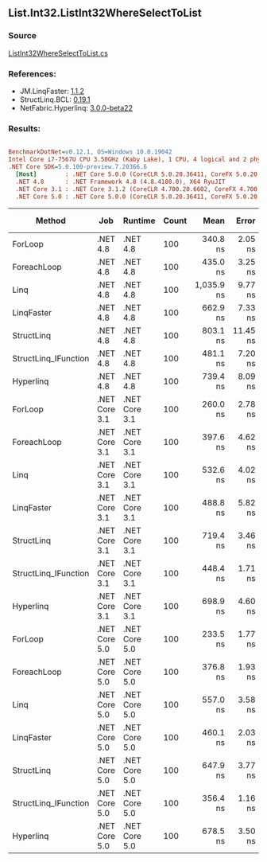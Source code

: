 ﻿## List.Int32.ListInt32WhereSelectToList

### Source
[ListInt32WhereSelectToList.cs](../LinqBenchmarks/List/Int32/ListInt32WhereSelectToList.cs)

### References:
- JM.LinqFaster: [1.1.2](https://www.nuget.org/packages/JM.LinqFaster/1.1.2)
- StructLinq.BCL: [0.19.1](https://www.nuget.org/packages/StructLinq.BCL/0.19.1)
- NetFabric.Hyperlinq: [3.0.0-beta22](https://www.nuget.org/packages/NetFabric.Hyperlinq/3.0.0-beta22)

### Results:
``` ini

BenchmarkDotNet=v0.12.1, OS=Windows 10.0.19042
Intel Core i7-7567U CPU 3.50GHz (Kaby Lake), 1 CPU, 4 logical and 2 physical cores
.NET Core SDK=5.0.100-preview.7.20366.6
  [Host]        : .NET Core 5.0.0 (CoreCLR 5.0.20.36411, CoreFX 5.0.20.36411), X64 RyuJIT
  .NET 4.8      : .NET Framework 4.8 (4.8.4180.0), X64 RyuJIT
  .NET Core 3.1 : .NET Core 3.1.2 (CoreCLR 4.700.20.6602, CoreFX 4.700.20.6702), X64 RyuJIT
  .NET Core 5.0 : .NET Core 5.0.0 (CoreCLR 5.0.20.36411, CoreFX 5.0.20.36411), X64 RyuJIT


```
|               Method |           Job |       Runtime | Count |       Mean |    Error |   StdDev | Ratio | RatioSD | Code Size |  Gen 0 | Gen 1 | Gen 2 | Allocated | CacheMisses/Op | BranchMispredictions/Op |
|--------------------- |-------------- |-------------- |------ |-----------:|---------:|---------:|------:|--------:|----------:|-------:|------:|------:|----------:|---------------:|------------------------:|
|              ForLoop |      .NET 4.8 |      .NET 4.8 |   100 |   340.8 ns |  2.05 ns |  1.82 ns |  1.00 |    0.00 |     297 B | 0.3133 |     - |     - |     658 B |              0 |                       1 |
|          ForeachLoop |      .NET 4.8 |      .NET 4.8 |   100 |   435.0 ns |  3.25 ns |  2.71 ns |  1.28 |    0.01 |     310 B | 0.3133 |     - |     - |     658 B |              1 |                       1 |
|                 Linq |      .NET 4.8 |      .NET 4.8 |   100 | 1,035.9 ns |  9.77 ns |  9.14 ns |  3.04 |    0.04 |    1421 B | 0.3853 |     - |     - |     810 B |              1 |                       3 |
|           LinqFaster |      .NET 4.8 |      .NET 4.8 |   100 |   662.9 ns |  7.33 ns |  6.86 ns |  1.94 |    0.02 |    1199 B | 0.4396 |     - |     - |     923 B |              1 |                       2 |
|           StructLinq |      .NET 4.8 |      .NET 4.8 |   100 |   803.1 ns | 11.45 ns | 10.71 ns |  2.36 |    0.04 |    1791 B | 0.1488 |     - |     - |     313 B |              1 |                       2 |
| StructLinq_IFunction |      .NET 4.8 |      .NET 4.8 |   100 |   481.1 ns |  7.20 ns |  6.38 ns |  1.41 |    0.02 |    1637 B | 0.1488 |     - |     - |     313 B |              1 |                       1 |
|            Hyperlinq |      .NET 4.8 |      .NET 4.8 |   100 |   739.4 ns |  8.09 ns |  7.57 ns |  2.17 |    0.02 |    1377 B | 0.1602 |     - |     - |     337 B |              1 |                       2 |
|              ForLoop | .NET Core 3.1 | .NET Core 3.1 |   100 |   260.0 ns |  2.78 ns |  2.60 ns |  0.76 |    0.01 |     247 B | 0.3095 |     - |     - |     648 B |              1 |                       0 |
|          ForeachLoop | .NET Core 3.1 | .NET Core 3.1 |   100 |   397.6 ns |  4.62 ns |  4.09 ns |  1.17 |    0.01 |     348 B | 0.3095 |     - |     - |     648 B |              1 |                       2 |
|                 Linq | .NET Core 3.1 | .NET Core 3.1 |   100 |   532.6 ns |  4.02 ns |  3.76 ns |  1.56 |    0.01 |    1608 B | 0.3824 |     - |     - |     800 B |              1 |                       2 |
|           LinqFaster | .NET Core 3.1 | .NET Core 3.1 |   100 |   488.8 ns |  5.82 ns |  5.44 ns |  1.43 |    0.02 |    1227 B | 0.4311 |     - |     - |     904 B |              3 |                       3 |
|           StructLinq | .NET Core 3.1 | .NET Core 3.1 |   100 |   719.4 ns |  3.46 ns |  3.24 ns |  2.11 |    0.01 |    1484 B | 0.1440 |     - |     - |     304 B |              2 |                       2 |
| StructLinq_IFunction | .NET Core 3.1 | .NET Core 3.1 |   100 |   448.4 ns |  1.71 ns |  1.60 ns |  1.32 |    0.01 |    1344 B | 0.1450 |     - |     - |     304 B |              2 |                       1 |
|            Hyperlinq | .NET Core 3.1 | .NET Core 3.1 |   100 |   698.9 ns |  4.60 ns |  4.30 ns |  2.05 |    0.01 |     883 B | 0.1564 |     - |     - |     328 B |              2 |                       2 |
|              ForLoop | .NET Core 5.0 | .NET Core 5.0 |   100 |   233.5 ns |  1.77 ns |  1.57 ns |  0.69 |    0.01 |     247 B | 0.3097 |     - |     - |     648 B |              1 |                       0 |
|          ForeachLoop | .NET Core 5.0 | .NET Core 5.0 |   100 |   376.8 ns |  1.93 ns |  1.61 ns |  1.11 |    0.01 |     338 B | 0.3095 |     - |     - |     648 B |              1 |                       1 |
|                 Linq | .NET Core 5.0 | .NET Core 5.0 |   100 |   557.0 ns |  3.58 ns |  3.35 ns |  1.63 |    0.01 |    1585 B | 0.3824 |     - |     - |     800 B |              2 |                       2 |
|           LinqFaster | .NET Core 5.0 | .NET Core 5.0 |   100 |   460.1 ns |  2.03 ns |  1.90 ns |  1.35 |    0.01 |    1192 B | 0.4320 |     - |     - |     904 B |              2 |                       2 |
|           StructLinq | .NET Core 5.0 | .NET Core 5.0 |   100 |   647.9 ns |  3.77 ns |  3.34 ns |  1.90 |    0.01 |    1559 B | 0.1450 |     - |     - |     304 B |              2 |                       2 |
| StructLinq_IFunction | .NET Core 5.0 | .NET Core 5.0 |   100 |   356.4 ns |  1.16 ns |  1.08 ns |  1.05 |    0.01 |    1393 B | 0.1450 |     - |     - |     304 B |              1 |                       1 |
|            Hyperlinq | .NET Core 5.0 | .NET Core 5.0 |   100 |   678.5 ns |  3.50 ns |  2.92 ns |  1.99 |    0.01 |     845 B | 0.1564 |     - |     - |     328 B |              2 |                       3 |
